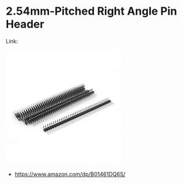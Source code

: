 # 2.54mm-Pitched Right Angle Pin Header

Link:

<img src="./L_pinheader.jpg" width="300px" />

- https://www.amazon.com/dp/B01461DQ6S/
